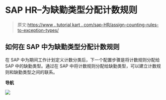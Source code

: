 # SAP HR–为缺勤类型分配计数规则

> 原文:[https://www . tutorial kart . com/sap-HR/assign-counting-rules-to-exception-types/](https://www.tutorialkart.com/sap-hr/assign-counting-rules-to-absence-types/)

## 如何在 SAP 中为缺勤类型分配计数规则

在 SAP 中为期间工作计划定义计数分类后，下一个配置步骤是将计数规则分配给 SAP 中的缺勤类型。通过在 SAP 中将计数规则分配给缺勤类型，可以建立计数规则和缺勤类型之间的联系。

**导航**

[![](../Images/925da31b32d6bc3827932f6c8afb11bb.png)](https://www.tutorialkart.com/)